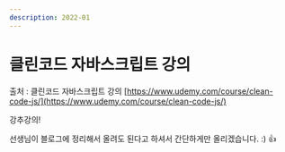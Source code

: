 ```yaml
---
description: 2022-01
---
```


# 클린코드 자바스크립트 강의

출처 : 클린코드 자바스크립트 강의 [https://www.udemy.com/course/clean-code-js/](https://www.udemy.com/course/clean-code-js/) &#x20;

강추강의!&#x20;

선생님이 블로그에 정리해서 올려도 된다고 하셔서 간단하게만 올리겠습니다. :) :thumbsup:&#x20;
